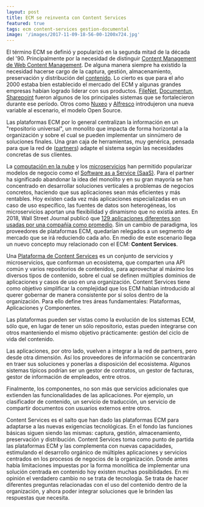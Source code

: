 ```yaml
---
layout: post
title: ECM se reinventa con Content Services
featured: true
tags: ecm content-services gestion-documental
image: '/images/2017-11-09-18-56-00-1200x724.jpg'
---
```


El término ECM se definió y popularizó en la segunda mitad de la década del '90. Principalmente por la necesidad de distinguir [Content Management de Web Content Management](https://newton.typepad.com/content/2005/08/index.html). De alguna manera siempre ha existido la necesidad hacerse cargo de la captura, gestión, almacenamiento, preservación y distribución del [contenido](https://en.wikipedia.org/wiki/Content_(media)). Lo cierto es que para el año 2000 estaba bien establecido el mercado del ECM y algunas grandes empresas habían logrado liderar con sus productos. [FileNet](https://es.wikipedia.org/wiki/FileNet), [Documentun](https://en.wikipedia.org/wiki/Documentum), [Sharepoint](https://es.wikipedia.org/wiki/Microsoft_SharePoint) fueron algunos de los principales sistemas que se fortalecieron durante ese período. Otros como [Nuxeo](https://es.wikipedia.org/wiki/Nuxeo) y [Alfresco](https://es.wikipedia.org/wiki/Alfresco) introdujeron una nueva variable al escenario, el modelo Open Source. 

Las plataformas ECM por lo general centralizan la información en un "repositorio universal", un monolito que impacta de forma horizontal a la organización y sobre el cual se pueden implementar un sinnúmero de soluciones finales. Una gran caja de herramientas, muy genérica, pensada para que la red de ([partners](https://en.wikipedia.org/wiki/Channel_partner)) adapte el sistema según las necesidades concretas de sus clientes.

La [computación en la nube](https://en.wikipedia.org/wiki/Cloud_computing) y los [microservicios](https://en.wikipedia.org/wiki/Microservices) han permitido popularizar modelos de negocio como el [Software as a Service (SaaS)](https://en.wikipedia.org/wiki/Software_as_a_service). Para el partner ha significado abandonar la idea del monolito y en su gran mayoría se han concentrado en desarrollar soluciones verticales a problemas de negocios concretos, haciendo que sus aplicaciones sean más eficientes y más rentables. Hoy existen cada vez más aplicaciones especializadas en un caso de uso específico, las fuentes de datos son heterogéneas, los microservicios aportan una flexibilidad y dinamismo que no existía antes. En 2018, Wall Street Journal publicó que [129 aplicaciones diferentes son usadas por una compañía como promedio](https://www.wsj.com/articles/employees-are-accessing-more-and-more-business-apps-study-finds-11549580017). Sin un cambio de paradigma, los proveedores de plataformas ECM, quedarían relegados a un segmento de mercado que se irá reduciendo cada año. En medio de este escenario llega un nuevo concepto muy relacionado con el ECM: **Content Services**.

Una [Plataforma de Content Services](https://www.gartner.com/reviews/market/content-services-platforms) es un conjunto de servicios y microservicios, que conforman un ecosistema, que comparten una API común y varios repositorios de contenidos, para aprovechar al máximo los diversos tipos de contenido, sobre el cual se definen múltiples dominios de aplicaciones y casos de uso en una organización. Content Services tiene como objetivo simplificar la complejidad que los ECM habían introducido al querer gobernar de manera consistente por sí solos dentro de la organización. Para ello define tres áreas fundamentales: Plataformas, Aplicaciones y Componentes. 

Las plataformas pueden ser vistas como la evolución de los sistemas ECM, sólo que, en lugar de tener un sólo repositorio, estas pueden integrarse con otros manteniendo el mismo objetivo prácticamente: gestión del ciclo de vida del contenido. 

Las aplicaciones, por otro lado, vuelven a integrar a la red de partners, pero desde otra dimensión. Así los proveedores de información se concentrarán en traer sus soluciones y ponerlas a disposición del ecosistema. Algunos sistemas típicos podrían ser un gestor de contratos, un gestor de facturas, gestor de información de empleados, entre otros.

Finalmente, los componentes, no son más que servicios adicionales que extienden las funcionalidades de las aplicaciones. Por ejemplo, un clasificador de contenido, un servicio de traducción, un servicio de compartir documentos con usuarios externos entre otros.

<!--<img src="/images/diagrama.jpeg"/>-->

Content Services es el salto que han dado las plataformas ECM para adaptarse a las nuevas exigencias tecnológicas. En el fondo las funciones básicas siguen siendo las mismas: captura, gestión, almacenamiento, preservación y distribución. Content Services toma como punto de partida las plataformas ECM y las complementa con nuevas capacidades, estimulando el desarrollo orgánico de múltiples aplicaciones y servicios centrados en los procesos de negocios de la organización. Donde antes había limitaciones impuestas por la forma monolítica de implementar una solución centrada en contenido hoy existen muchas posibilidades. En mi opinión el verdadero cambio no se trata de tecnología. Se trata de hacer diferentes preguntas relacionadas con el uso del contenido dentro de la organización, y ahora poder integrar soluciones que le brinden las respuestas que necesita.
